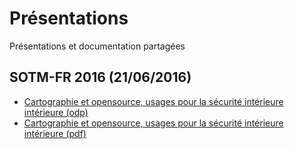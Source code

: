# Présentations
Présentations et documentation partagées
## SOTM-FR 2016 (21/06/2016)
* [Cartographie et opensource, usages pour la sécurité intérieure intérieure (odp)](https://github.com/eric-pommereau/prez/raw/master/2016-05-21_SOTMFR-2016/2016_05_21_SOTM-FR_carto_securite_interieure.odp)
* [Cartographie et opensource, usages pour la sécurité intérieure intérieure (pdf)](https://github.com/eric-pommereau/prez/raw/master/2016-05-21_SOTMFR-2016/2016_05_21_SOTM-FR_carto_securite_interieure.pdf)
